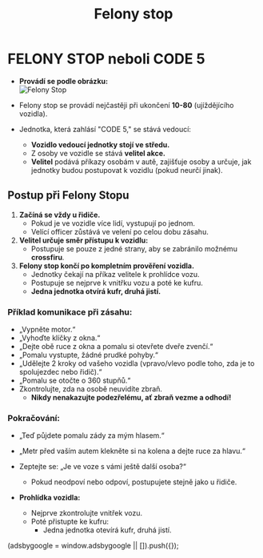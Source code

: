 ﻿---
title: Felony stop
description: Návod pro tzv. Felony stop
---
<script setup>
  const gAds = import.meta.env.VITE_GADS;
</script>

# **FELONY STOP neboli CODE 5**

- **Provádí se podle obrázku:**  
  ![Felony Stop](/media/assets/traffic/felony-stop.png)

- Felony stop se provádí nejčastěji při ukončení **10-80** (ujíždějícího vozidla).
- Jednotka, která zahlásí "CODE 5," se stává vedoucí:  
  - **Vozidlo vedoucí jednotky stojí ve středu.**  
  - Z osoby ve vozidle se stává **velitel akce.**
  - **Velitel** podává příkazy osobám v autě, zajišťuje osoby a určuje, jak jednotky budou postupovat k vozidlu (pokud neurčí jinak).

## **Postup při Felony Stopu**

1. **Začíná se vždy u řidiče.**
   - Pokud je ve vozidle více lidí, vystupují po jednom.
   - Velící officer zůstává ve velení po celou dobu zásahu.
2. **Velitel určuje směr přístupu k vozidlu:**
   - Postupuje se pouze z jedné strany, aby se zabránilo možnému **crossfiru**.
3. **Felony stop končí po kompletním prověření vozidla.**
   - Jednotky čekají na příkaz velitele k prohlídce vozu.  
   - Postupuje se nejprve k vnitřku vozu a poté ke kufru.  
   - **Jedna jednotka otvírá kufr, druhá jistí.**

### **Příklad komunikace při zásahu:**

- „Vypněte motor.“  
- „Vyhoďte klíčky z okna.“  
- „Dejte obě ruce z okna a pomalu si otevřete dveře zvenčí.“  
- „Pomalu vystupte, žádné prudké pohyby.“  
- „Udělejte 2 kroky od vašeho vozidla (vpravo/vlevo podle toho, zda je to spolujezdec nebo řidič).“  
- „Pomalu se otočte o 360 stupňů.“  
- Zkontrolujte, zda na osobě neuvidíte zbraň.  
  - **Nikdy nenakazujte podezřelému, ať zbraň vezme a odhodí!**

### **Pokračování:**

- „Teď půjdete pomalu zády za mým hlasem.“  
- „Metr před vaším autem klekněte si na kolena a dejte ruce za hlavu.“  
- Zeptejte se: „Je ve voze s vámi ještě další osoba?“  
  - Pokud neodpoví nebo odpoví, postupujete stejně jako u řidiče.  

- **Prohlídka vozidla:**  
  - Nejprve zkontrolujte vnitřek vozu.  
  - Poté přistupte ke kufru:  
    - Jedna jednotka otevírá kufr, druhá jistí.

<scriptx async src="https://pagead2.googlesyndication.com/pagead/js/adsbygoogle.js?client=ca-pub-{{ gAds }}"
     crossorigin="anonymous"></scriptx>
<ins class="adsbygoogle"
     style="display:block; text-align:center;"
     data-ad-layout="in-article"
     data-ad-format="fluid"
     data-ad-client="ca-pub-{{ gAds }}"
     data-ad-slot="7591922319"></ins>
<scriptx>
     (adsbygoogle = window.adsbygoogle || []).push({});
</scriptx>